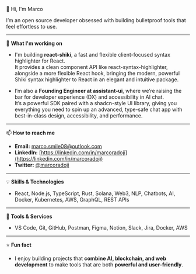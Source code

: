 👋 Hi, I'm Marco

I’m an open source developer obsessed with building bulletproof tools that feel effortless to use.

---

🔭 **What I'm working on**
- I'm building **react-shiki**, a fast and flexible client-focused syntax highlighter for React.  
  It provides a clean component API like react-syntax-highlighter, alongside a more flexible React hook, bringing the modern, powerful Shiki syntax highlighter to React in an elegant and intuitive package.

- I’m also a **Founding Engineer at assistant-ui**, where we’re raising the bar for developer experience (DX) and accessibility in AI chat.  
  It’s a powerful SDK paired with a shadcn-style UI library, giving you everything you need to spin up an advanced, type-safe chat app with best-in-class design, accessibility, and performance.

---

📫 **How to reach me**
- **Email:** marco.smile08@outlook.com  
- **LinkedIn:** [https://linkedin.com/in/marcoradoji](https://linkedin.com/in/marcoradoji)  
- **Twitter:** [@marcoradoji](https://twitter.com/marcoradoji)

---

💡 **Skills & Technologies**
- React, Node.js, TypeScript, Rust, Solana, Web3, NLP, Chatbots, AI, Docker, Kubernetes, AWS, GraphQL, REST APIs

---

🧰 **Tools & Services**
- VS Code, Git, GitHub, Postman, Figma, Notion, Slack, Jira, Docker, AWS

---

⭐ **Fun fact**
- I enjoy building projects that **combine AI, blockchain, and web development** to make tools that are both **powerful and user-friendly**.
